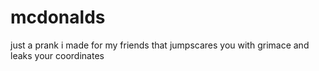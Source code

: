 # mcdonalds
just a prank i made for my friends that jumpscares you with grimace and leaks your coordinates
